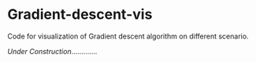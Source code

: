 # Gradient-descent-vis
Code for visualization of Gradient descent algorithm on different scenario.

_Under Construction_.............
